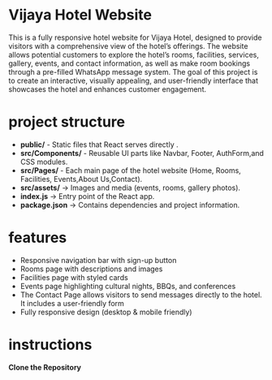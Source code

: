 # Vijaya Hotel Website
This is a fully responsive hotel website for Vijaya Hotel, designed to provide visitors with a comprehensive view of the hotel’s offerings. The website allows potential customers to explore the hotel’s rooms, facilities, services, gallery, events, and contact information, as well as make room bookings through a pre-filled WhatsApp message system.
The goal of this project is to create an interactive, visually appealing, and user-friendly interface that showcases the hotel and enhances customer engagement.
# project structure
- **public/** - Static files that React serves directly .  
- **src/Components/** - Reusable UI parts like Navbar, Footer, AuthForm,and CSS modules.  
- **src/Pages/** - Each main page of the hotel website (Home, Rooms, Facilities, Events,About Us,Contact).  
- **src/assets/** → Images and media (events, rooms, gallery photos).  
- **index.js** → Entry point of the React app.  
- **package.json** → Contains dependencies and project information.
# features
- Responsive navigation bar with sign-up button  
- Rooms page with descriptions and images  
- Facilities page with styled cards  
- Events page highlighting cultural nights, BBQs, and conferences  
- The Contact Page allows visitors to send messages directly to the hotel. It includes a user-friendly form  
- Fully responsive design (desktop & mobile friendly)

# instructions
**Clone the Repository**
